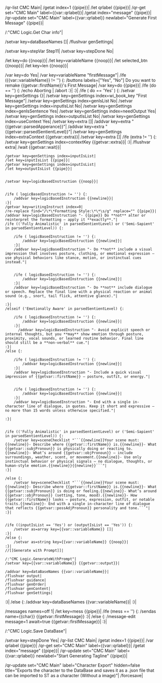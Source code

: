 /qr-list CMC Main|
/getat index=1 {{pipe}}|
/let qrlabel {{pipe}}|
/qr-get set="CMC Main" label={{var::qrlabel}}|
/getat index="message" {{pipe}}|
/qr-update set="CMC Main" label={{var::qrlabel}} newlabel="Generate First Message" {{pipe}}|

/:"CMC Logic.Get Char info"|

/setvar key=dataBaseNames []|
/flushvar genSettings|

/setvar key=stepVar Step11|
/setvar key=stepDone No|

/let key=do {{noop}}|
/let key=variableName {{noop}}|
/let selected_btn {{noop}}|
/let key=len {{noop}}|

/var key=do Yes|
/var key=variableName "firstMessage"|
/ife ({{var::variableName}} != '') {:
	/buttons labels=["Yes", "No"] Do you want to remake {{getvar::firstName}}'s First Message|
    /var key=do {{pipe}}|
    /ife (do == '') {:
        /echo Aborting |
        /abort
    :}|
:}|
/ife ( do == 'Yes' ) {:
	/setvar key=genSettings {}|
	/setvar key=genSettings index=wi_book_key "First Message"|
	/setvar key=genSettings index=genIsList No|
	/setvar key=genSettings index=inputIsList No|
	/setvar key=genSettings index=genIsSentence Yes|
	/setvar key=genSettings index=needOutput Yes|
	/setvar key=genSettings index=outputIsList No|
	/setvar key=genSettings index=useContext Yes|
	/setvar key=extra []|
	/addvar key=extra "{{getvar::parsedApperance}}"|
	/addvar key=extra "{{getvar::parsedSentientLevel}}"|
	/setvar key=genSettings index=extraContext {{getvar::extra}}|
	/setvar key=extra []|
	/ife (extra != '') {:
		/setvar key=genSettings index=contextKey {{getvar::extra}}|
	:}|
	/flushvar extra|
	/wait {{getvar::wait}}|
	
	/getvar key=genSettings index=inputIsList|
	/let key=inputIsList {{pipe}}|
	/getvar key=genSettings index=inputIsList|
	/let key=outputIsList {{pipe}}|
	
	
	/setvar key=logicBasedInstruction {{noop}}|
	
	
	/ife ( logicBasedInstruction != '') {:
		/addvar key=logicBasedInstruction {{newline}}|
	:}|
	/getvar key=writingInstruct index=0|
	/re-replace find="/\*\*Formatting Style:\*\*\s/g" replace="" {{pipe}}|
	/addvar key=logicBasedInstruction "- {{pipe}} Do **not** alter or reinterpret the formatting — apply it **exactly**."|
	/ife (('Fully Animalistic' in parsedSentientLevel) or ('Semi-Sapient' in parsedSentientLevel)) {:
		
		/ife ( logicBasedInstruction != '') {:
			/addvar key=logicBasedInstruction {{newline}}|
		:}|
		/addvar key=logicBasedInstruction "- Do **not** include a visual impression that involves posture, clothing, or emotional expression — use physical behaviors like stance, motion, or instinctual cues instead."|
		
		
		/ife ( logicBasedInstruction != '') {:
			/addvar key=logicBasedInstruction {{newline}}|
		:}|
		/addvar key=logicBasedInstruction "- Do **not** include dialogue or speech. Replace the final line with a physical reaction or animal sound (e.g., snort, tail flick, attentive glance)."|
		
	:}|
	/elseif ('Emotionally Aware' in parsedSentientLevel) {:
		
		/ife ( logicBasedInstruction != '') {:
			/addvar key=logicBasedInstruction {{newline}}|
		:}|
		  /addvar key=logicBasedInstruction "- Avoid explicit speech or internal thoughts, but you **may** show emotion through posture, proximity, vocal sounds, or learned routine behavior. Final line should still be a **non-verbal** cue."|
	:}|
	/else {:
		
		/ife ( logicBasedInstruction != '') {:
			/addvar key=logicBasedInstruction {{newline}}|
		:}|
		/addvar key=logicBasedInstruction "- Include a quick visual impression of {{getvar::firstName}} — posture, outfit, or energy."|
		
		
		/ife ( logicBasedInstruction != '') {:
			/addvar key=logicBasedInstruction {{newline}}|
		:}|
		/addvar key=logicBasedInstruction "- End with a single in-character line of dialogue, in quotes. Keep it short and expressive — no more than 15 words unless otherwise specified."|
		
	:}|
	
	
	/ife (('Fully Animalistic' in parsedSentientLevel) or ('Semi-Sapient' in parsedSentientLevel)) {:
		/setvar key=sceneChecklist "```{{newline}}Your scene must:{{newline}}- Describe where {{getvar::firstName}} is.{{newline}}- What {{getvar::subjPronoun}} is physically doing or reacting to.{{newline}}- What’s around {{getvar::objPronoun}} — include surroundings, weather, scent, or movement.{{newline}}- Use only instinctual behavior or physical signals — no dialogue, thoughts, or human-style emotion.{{newline}}{{newline}}```"|
	:}|
	
	/else {:
		/setvar key=sceneChecklist "```{{newline}}Your scene must:{{newline}}- Describe where {{getvar::firstName}} is.{{newline}}- What {{getvar::subjPronoun}} is doing or feeling.{{newline}}- What’s around {{getvar::objPronoun}} (setting, tone, mood).{{newline}}- How {{getvar::firstName}} looks — posture, expression, outfit, or notable traits.{{newline}}- End with a single in-character line of dialogue that reflects {{getvar::possAdjPronoun}} personality and tone.```"|
	:}|
	
	
	/ife ((inputIsList == 'Yes') or (outputIsList == 'Yes')) {:
		/setvar as=array key={{var::variableName}} []|
	:}|
	/else {:
		/setvar as=string key={{var::variableName}} {{noop}}|
	:}|
	//[[Generate with Prompt]]|
	
	/:"CMC Logic.GenerateWithPrompt"|
	/setvar key={{var::variableName}} {{getvar::output}}|
	
	/addvar key=dataBaseNames {{var::variableName}}|
	/flushvar output|
	/flushvar guidance|
	/flushvar genOrder|
	/flushvar genContent|
	/flushvar genSettings|
:}|
/else {:
	/addvar key=dataBaseNames {{var::variableName}}|
:}|

/messages names=off 1|
/let key=mess {{pipe}}|
/ife (mess == '') {:
	/sendas name={{char}} {{getvar::firstMessage}}
:}|
/else {:
	/message-edit message=1 await=true {{getvar::firstMessage}}|
:}|

/:"CMC Logic.Save DataBase"|

/setvar key=stepDone Yes|
/qr-list CMC Main|
/getat index=1 {{pipe}}|
/var qrlabel {{pipe}}|
/qr-get set="CMC Main" label={{var::qrlabel}}|
/getat index="message" {{pipe}}|
/qr-update set="CMC Main" label={{var::qrlabel}} newlabel="Start Generating Tagline" {{pipe}}|

/qr-update set="CMC Main" label="Character Export" hidden=false title="Exports the character to the DataBase and saves it as a .json file that can be imported to ST as a character (Without a image)"|
/forcesave|